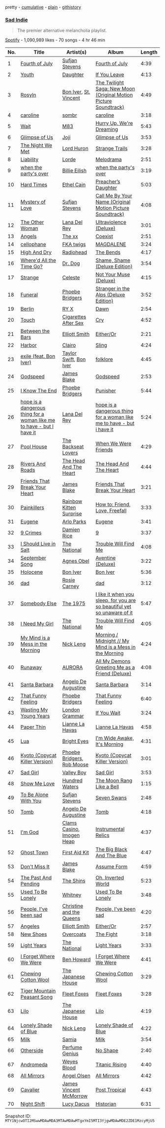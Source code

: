 pretty - [cumulative](/playlists/cumulative/37i9dQZF1DWVV27DiNWxkR.md) - [plain](/playlists/plain/37i9dQZF1DWVV27DiNWxkR) - [githistory](https://github.githistory.xyz/mackorone/spotify-playlist-archive/blob/main/playlists/plain/37i9dQZF1DWVV27DiNWxkR)

### [Sad Indie](https://open.spotify.com/playlist/37i9dQZF1DWVV27DiNWxkR)

> The premier alternative melancholia playlist.

[Spotify](https://open.spotify.com/user/spotify) - 1,090,989 likes - 70 songs - 4 hr 46 min

| No. | Title | Artist(s) | Album | Length |
|---|---|---|---|---|
| 1 | [Fourth of July](https://open.spotify.com/track/1LjVNoqN5YsWf9vGu2JzhF) | [Sufjan Stevens](https://open.spotify.com/artist/4MXUO7sVCaFgFjoTI5ox5c) | [Fourth of July](https://open.spotify.com/album/6iDSCbUNbvIrSiM3JfJyCL) | 4:39 |
| 2 | [Youth](https://open.spotify.com/track/4AmcmraFjVzFb9SQDNTRyl) | [Daughter](https://open.spotify.com/artist/46CitWgnWrvF9t70C2p1Me) | [If You Leave](https://open.spotify.com/album/31LehqnrVyTuEBEKeXeqVx) | 4:13 |
| 3 | [Rosyln](https://open.spotify.com/track/4k7x3QKrc3h3U0Viqk0uop) | [Bon Iver](https://open.spotify.com/artist/4LEiUm1SRbFMgfqnQTwUbQ), [St\. Vincent](https://open.spotify.com/artist/7bcbShaqKdcyjnmv4Ix8j6) | [The Twilight Saga: New Moon \(Original Motion Picture Soundtrack\)](https://open.spotify.com/album/2PDlvc7K51qC4Bkali3q0R) | 4:49 |
| 4 | [caroline](https://open.spotify.com/track/05RI03bh5Mn7Dz254H5XdB) | [sombr](https://open.spotify.com/artist/4G9NDjRyZFDlJKMRL8hx3S) | [caroline](https://open.spotify.com/album/3Nsfsb5QeDLoTClGzWRxpd) | 3:18 |
| 5 | [Wait](https://open.spotify.com/track/3rTnGUeDrnZV22DvRuUuXr) | [M83](https://open.spotify.com/artist/63MQldklfxkjYDoUE4Tppz) | [Hurry Up, We're Dreaming](https://open.spotify.com/album/6R0ynY7RF20ofs9GJR5TXR) | 5:43 |
| 6 | [Glimpse of Us](https://open.spotify.com/track/6xGruZOHLs39ZbVccQTuPZ) | [Joji](https://open.spotify.com/artist/3MZsBdqDrRTJihTHQrO6Dq) | [Glimpse of Us](https://open.spotify.com/album/6ZZvx0aefZV3LKa053fn71) | 3:53 |
| 7 | [The Night We Met](https://open.spotify.com/track/6mORGLOz79w6VsCRLWYYuK) | [Lord Huron](https://open.spotify.com/artist/6ltzsmQQbmdoHHbLZ4ZN25) | [Strange Trails](https://open.spotify.com/album/1SUC3BzNqa5Kna2bZAsAK8) | 3:28 |
| 8 | [Liability](https://open.spotify.com/track/6Kkt27YmFyIFrcX3QXFi2o) | [Lorde](https://open.spotify.com/artist/163tK9Wjr9P9DmM0AVK7lm) | [Melodrama](https://open.spotify.com/album/2B87zXm9bOWvAJdkJBTpzF) | 2:51 |
| 9 | [when the party's over](https://open.spotify.com/track/14JzyD6FlBD5z0wV5P07YI) | [Billie Eilish](https://open.spotify.com/artist/6qqNVTkY8uBg9cP3Jd7DAH) | [when the party's over](https://open.spotify.com/album/2DfPdWWXknoGKrfa2Eicyw) | 3:19 |
| 10 | [Hard Times](https://open.spotify.com/track/5Aq4CusaoqGNQlvNUUnA7t) | [Ethel Cain](https://open.spotify.com/artist/0avMDS4HyoCEP6RqZJWpY2) | [Preacher’s Daughter](https://open.spotify.com/album/40pYNrOZaH6Ozmex2nLniD) | 5:03 |
| 11 | [Mystery of Love](https://open.spotify.com/track/4HbeGjbt7u3pvwDk1vN7P0) | [Sufjan Stevens](https://open.spotify.com/artist/4MXUO7sVCaFgFjoTI5ox5c) | [Call Me By Your Name \(Original Motion Picture Soundtrack\)](https://open.spotify.com/album/7K0x1O9gqMQlDwbMkyCCIM) | 4:08 |
| 12 | [The Other Woman](https://open.spotify.com/track/1KuVEZR4xuQVNr1KkanAV4) | [Lana Del Rey](https://open.spotify.com/artist/00FQb4jTyendYWaN8pK0wa) | [Ultraviolence \(Deluxe\)](https://open.spotify.com/album/1ORxRsK3MrSLvh7VQTF01F) | 3:01 |
| 13 | [Angels](https://open.spotify.com/track/4g5QKYTjNoAN8w5LmNbkwo) | [The xx](https://open.spotify.com/artist/3iOvXCl6edW5Um0fXEBRXy) | [Coexist](https://open.spotify.com/album/7zNbatyo73uEnOlTDSVJed) | 2:51 |
| 14 | [cellophane](https://open.spotify.com/track/7x8pIrhMu9FCmqqHNyuH0P) | [FKA twigs](https://open.spotify.com/artist/6nB0iY1cjSY1KyhYyuIIKH) | [MAGDALENE](https://open.spotify.com/album/3DMR3yM5crnt1dG9lLaMTZ) | 3:24 |
| 15 | [High And Dry](https://open.spotify.com/track/5jafMI8FLibnjkYTZ33m0c) | [Radiohead](https://open.spotify.com/artist/4Z8W4fKeB5YxbusRsdQVPb) | [The Bends](https://open.spotify.com/album/500FEaUzn8lN9zWFyZG5C2) | 4:17 |
| 16 | [Where'd All the Time Go?](https://open.spotify.com/track/0UV5zxRMz6AO4ZwUOZNIKI) | [Dr\. Dog](https://open.spotify.com/artist/4mLJ3XfOM5FPjSAWdQ2Jk7) | [Shame, Shame \(Deluxe Edition\)](https://open.spotify.com/album/16XswZ18xhMs8qUTN51mRl) | 3:54 |
| 17 | [Strange](https://open.spotify.com/track/7sq2z9oX2S0CvgTqCZ0ko4) | [Celeste](https://open.spotify.com/artist/49HlOY4gkHqsYG9GCuhkcc) | [Not Your Muse \(Deluxe\)](https://open.spotify.com/album/3bqEvlGHE4amqPGZtdMnep) | 4:15 |
| 18 | [Funeral](https://open.spotify.com/track/0xF4pgg7PrOG1HccKenJYz) | [Phoebe Bridgers](https://open.spotify.com/artist/1r1uxoy19fzMxunt3ONAkG) | [Stranger in the Alps \(Deluxe Edition\)](https://open.spotify.com/album/1p16WxrdVBNIAAxbpZMWJR) | 3:52 |
| 19 | [Berlin](https://open.spotify.com/track/7BSMSvK0WxrDeI98bswYa8) | [RY X](https://open.spotify.com/artist/2KjAo6wVc9d2WcxdxSArpV) | [Dawn](https://open.spotify.com/album/0DvauBOn2G8RIEQR54Cmiv) | 2:54 |
| 20 | [Touch](https://open.spotify.com/track/1VXm7mZBHT9PYav9LGWQlQ) | [Cigarettes After Sex](https://open.spotify.com/artist/1QAJqy2dA3ihHBFIHRphZj) | [Cry](https://open.spotify.com/album/1DBhAwtUFlYxCI5U4NQI6i) | 4:52 |
| 21 | [Between the Bars](https://open.spotify.com/track/3mtIUX9LrCpIUiAAv9SD4a) | [Elliott Smith](https://open.spotify.com/artist/2ApaG60P4r0yhBoDCGD8YG) | [Either/Or](https://open.spotify.com/album/6KMdn9HDIqcBPaaok0K34K) | 2:21 |
| 22 | [Harbor](https://open.spotify.com/track/57VAuR1WgKFzcpO3ujQx9A) | [Clairo](https://open.spotify.com/artist/3l0CmX0FuQjFxr8SK7Vqag) | [Sling](https://open.spotify.com/album/32ium7Cxb1Xwp2MLzH2459) | 4:24 |
| 23 | [exile \(feat\. Bon Iver\)](https://open.spotify.com/track/4pvb0WLRcMtbPGmtejJJ6y) | [Taylor Swift](https://open.spotify.com/artist/06HL4z0CvFAxyc27GXpf02), [Bon Iver](https://open.spotify.com/artist/4LEiUm1SRbFMgfqnQTwUbQ) | [folklore](https://open.spotify.com/album/2fenSS68JI1h4Fo296JfGr) | 4:45 |
| 24 | [Godspeed](https://open.spotify.com/track/5WfACgyEk4rwdWU3rrzNt1) | [James Blake](https://open.spotify.com/artist/53KwLdlmrlCelAZMaLVZqU) | [Godspeed](https://open.spotify.com/album/0qYRbCu2dmz948wOiROlcC) | 2:53 |
| 25 | [I Know The End](https://open.spotify.com/track/3cr3oAP4bQFNjZBV7ElKaB) | [Phoebe Bridgers](https://open.spotify.com/artist/1r1uxoy19fzMxunt3ONAkG) | [Punisher](https://open.spotify.com/album/2xECuqnvvmVktV7UO8Dd3s) | 5:44 |
| 26 | [hope is a dangerous thing for a woman like me to have \- but I have it](https://open.spotify.com/track/1PfUKiMDKIlPEF9FfdJawc) | [Lana Del Rey](https://open.spotify.com/artist/00FQb4jTyendYWaN8pK0wa) | [hope is a dangerous thing for a woman like me to have \- but i have it](https://open.spotify.com/album/7GWMjRoLwhUSs4wQhCyHVF) | 5:24 |
| 27 | [Pool House](https://open.spotify.com/track/74f0dpqHhTeTJzs4pmZ1yq) | [The Backseat Lovers](https://open.spotify.com/artist/6p2HnfM955TI1bX34dkLnI) | [When We Were Friends](https://open.spotify.com/album/3TSMSh5dai7WEnEGOoMXBZ) | 4:29 |
| 28 | [Rivers And Roads](https://open.spotify.com/track/7kgMtZHgem1PlJhuP7vbur) | [The Head And The Heart](https://open.spotify.com/artist/0n94vC3S9c3mb2HyNAOcjg) | [The Head And The Heart](https://open.spotify.com/album/490NgrGvR5PX8hWK6bUNsy) | 4:44 |
| 29 | [Friends That Break Your Heart](https://open.spotify.com/track/40FsuBI6VgWa0ouG9KcB0c) | [James Blake](https://open.spotify.com/artist/53KwLdlmrlCelAZMaLVZqU) | [Friends That Break Your Heart](https://open.spotify.com/album/1zNtJFMCNIyT0X19jpcI3j) | 3:21 |
| 30 | [Painkillers](https://open.spotify.com/track/6fc51JZVE0Yijdi6RuoLFv) | [Rainbow Kitten Surprise](https://open.spotify.com/artist/4hz8tIajF2INpgM0qzPJz2) | [How to: Friend, Love, Freefall](https://open.spotify.com/album/7vXiklrUeffx5o2F8VYwm3) | 3:33 |
| 31 | [Eugene](https://open.spotify.com/track/4S6PolgPZ5OLph314ww8Fg) | [Arlo Parks](https://open.spotify.com/artist/4kIwETcbpuFgRukE8o7Opx) | [Eugene](https://open.spotify.com/album/7FJKoKn7zy2OET6KtiJJp7) | 3:41 |
| 32 | [9 Crimes](https://open.spotify.com/track/5GZEeowhvSieFDiR8fQ2im) | [Damien Rice](https://open.spotify.com/artist/14r9dR01KeBLFfylVSKCZQ) | [9](https://open.spotify.com/album/25gOFTD048bIqswkdmG0FH) | 3:37 |
| 33 | [I Should Live in Salt](https://open.spotify.com/track/4kFmM894Q4sgHDl4pZalza) | [The National](https://open.spotify.com/artist/2cCUtGK9sDU2EoElnk0GNB) | [Trouble Will Find Me](https://open.spotify.com/album/4OI9hKTm1QMRQunqHCfSSL) | 4:08 |
| 34 | [September Song](https://open.spotify.com/track/6SctHYL0HaQ5hFpUxXULYa) | [Agnes Obel](https://open.spotify.com/artist/1rKrEdI6GKirxWHxIUPYms) | [Aventine \(Deluxe\)](https://open.spotify.com/album/4YRVYUznqfl3xjodAZA4tt) | 3:22 |
| 35 | [Holocene](https://open.spotify.com/track/1XQnZTR0ER8y5fGO17uX1R) | [Bon Iver](https://open.spotify.com/artist/4LEiUm1SRbFMgfqnQTwUbQ) | [Bon Iver](https://open.spotify.com/album/0XOyEsl3kgwwVpYcLV5rRs) | 5:36 |
| 36 | [dad](https://open.spotify.com/track/3ZdGWogMp00sHjyXW4o4Mk) | [Rosie Carney](https://open.spotify.com/artist/3Aut8hgiqZSy2qmJluZMU9) | [dad](https://open.spotify.com/album/6Gh4KS4MxQP04klmHWVAtZ) | 3:12 |
| 37 | [Somebody Else](https://open.spotify.com/track/5hc71nKsUgtwQ3z52KEKQk) | [The 1975](https://open.spotify.com/artist/3mIj9lX2MWuHmhNCA7LSCW) | [I like it when you sleep, for you are so beautiful yet so unaware of it](https://open.spotify.com/album/1JFmNyVPdBF1ECvv4fhpW4) | 5:47 |
| 38 | [I Need My Girl](https://open.spotify.com/track/7rbCL7W893Zonbfnevku5s) | [The National](https://open.spotify.com/artist/2cCUtGK9sDU2EoElnk0GNB) | [Trouble Will Find Me](https://open.spotify.com/album/2JhR4tjuc3MIKa8v2JaKze) | 4:05 |
| 39 | [My Mind is a Mess in the Morning](https://open.spotify.com/track/0gsFYbnx6GAQ3YOQlMsR5u) | [Nick Leng](https://open.spotify.com/artist/2fR4D8OveDTHMvCvm7paAO) | [Morning / Midnight // My Mind is a Mess in the Morning](https://open.spotify.com/album/0dnf61lE4vYKAivDQwUaTk) | 4:24 |
| 40 | [Runaway](https://open.spotify.com/track/0TCmhnbMpw5zwPsTvlXTJi) | [AURORA](https://open.spotify.com/artist/1WgXqy2Dd70QQOU7Ay074N) | [All My Demons Greeting Me as a Friend \(Deluxe\)](https://open.spotify.com/album/0ltlJlYNzuXoMMv7fie9D9) | 4:08 |
| 41 | [Santa Barbara](https://open.spotify.com/track/0v6lbGn9fC1YEa7WQZjFNX) | [Angelo De Augustine](https://open.spotify.com/artist/0W79ONUwHoehEib1nRXlmi) | [Santa Barbara](https://open.spotify.com/album/3uyniBJKkgZfYsM25bBa8T) | 3:14 |
| 42 | [That Funny Feeling](https://open.spotify.com/track/30y5OpD8TPAru2wsyZDD4S) | [Phoebe Bridgers](https://open.spotify.com/artist/1r1uxoy19fzMxunt3ONAkG) | [That Funny Feeling](https://open.spotify.com/album/5XRNskxrXy1Q12hV59zkDr) | 6:40 |
| 43 | [Wasting My Young Years](https://open.spotify.com/track/3elOzp9X3B8vMGhJBWzbIF) | [London Grammar](https://open.spotify.com/artist/3Bd1cgCjtCI32PYvDC3ynO) | [If You Wait](https://open.spotify.com/album/2J4dwQHk8EZKPKGhM1EzOU) | 3:24 |
| 44 | [Paper Thin](https://open.spotify.com/track/65JyCv3jVXSpkGaVyIMnbw) | [Lianne La Havas](https://open.spotify.com/artist/2RP4pPHTXlQpDnO9LvR7Yt) | [Lianne La Havas](https://open.spotify.com/album/6JwtB0zzNYy4qANDrJtrJy) | 4:58 |
| 45 | [Lua](https://open.spotify.com/track/4PMvRfhHAx5j6Bb3XsFLoq) | [Bright Eyes](https://open.spotify.com/artist/5o206eFLx38glA2bb4zqIU) | [I'm Wide Awake, It's Morning](https://open.spotify.com/album/5msfCyqu8fJYqDDV6OrXTg) | 4:31 |
| 46 | [Kyoto \(Copycat Killer Version\)](https://open.spotify.com/track/363sTxk8gw4vnCVBtEsBCP) | [Phoebe Bridgers](https://open.spotify.com/artist/1r1uxoy19fzMxunt3ONAkG), [Rob Moose](https://open.spotify.com/artist/1NpeO0rYdDwUjtaXMDlb25) | [Kyoto \(Copycat Killer Version\)](https://open.spotify.com/album/3WTmNHBl3EJ8iLg5vggo2M) | 3:01 |
| 47 | [Sad Girl](https://open.spotify.com/track/5jULuJettXzlqIxKnrvxgi) | [Valley Boy](https://open.spotify.com/artist/46VzbEZDkCQKJX3o4g8gMD) | [Sad Girl](https://open.spotify.com/album/0ZO7XpGugFXslg2rshL81Y) | 3:53 |
| 48 | [Show Me Love](https://open.spotify.com/track/07KMQNsSXfWJjOzFzwNWoE) | [Hundred Waters](https://open.spotify.com/artist/108ugtkRFQzP9nGgNiyERO) | [The Moon Rang Like a Bell](https://open.spotify.com/album/5TclsFNhJ3vy0rfDrGnn8r) | 1:15 |
| 49 | [To Be Alone With You](https://open.spotify.com/track/3tchJ8gDgMdaSxpaLxlr1F) | [Sufjan Stevens](https://open.spotify.com/artist/4MXUO7sVCaFgFjoTI5ox5c) | [Seven Swans](https://open.spotify.com/album/71M94qZwSYHxlae0EFxpsy) | 2:48 |
| 50 | [Tomb](https://open.spotify.com/track/6ZYy5Z5E03reWlt3hZuvXn) | [Angelo De Augustine](https://open.spotify.com/artist/0W79ONUwHoehEib1nRXlmi) | [Tomb](https://open.spotify.com/album/5OaRF9FbwGlSeAO5QZBBOa) | 4:18 |
| 51 | [I'm God](https://open.spotify.com/track/0FVuyC9RP5MACjp4lgU3qZ) | [Clams Casino](https://open.spotify.com/artist/5vSQUyT33qxr1xAX2Tkf3A), [Imogen Heap](https://open.spotify.com/artist/6Xb4ezwoAQC4516kI89nWz) | [Instrumental Relics](https://open.spotify.com/album/66eXLlqksAwNndmHaHWtCq) | 4:37 |
| 52 | [Ghost Town](https://open.spotify.com/track/4GNcXcBJWF5oA89tB4PxOk) | [First Aid Kit](https://open.spotify.com/artist/21egYD1eInY6bGFcniCRT1) | [The Big Black And The Blue](https://open.spotify.com/album/5XkXJAOxHjc9Eo3DYG5OR5) | 4:47 |
| 53 | [Don't Miss It](https://open.spotify.com/track/5VYCCPct242jtbidE13EKK) | [James Blake](https://open.spotify.com/artist/53KwLdlmrlCelAZMaLVZqU) | [Assume Form](https://open.spotify.com/album/3VpbXPsAOhcp3duHhkye8g) | 4:59 |
| 54 | [The Past And Pending](https://open.spotify.com/track/1eCQLMdAwweBZUWjd0Qrck) | [The Shins](https://open.spotify.com/artist/4LG4Bs1Gadht7TCrMytQUO) | [Oh, Inverted World](https://open.spotify.com/album/6tMeipxbqiKnp7F368cwsi) | 5:23 |
| 55 | [Used To Be Lonely](https://open.spotify.com/track/3vhjvHdXDMiK0yEk6AyIVa) | [Whitney](https://open.spotify.com/artist/32aUoW94mJ7xTJI7fG0V1G) | [Used To Be Lonely](https://open.spotify.com/album/4MryjyEP1nBZnTehFeQAxg) | 3:48 |
| 56 | [People, I've been sad](https://open.spotify.com/track/0KywIrJ4Xir4tS6q61aY1W) | [Christine and the Queens](https://open.spotify.com/artist/04vj3iPUiVh5melWr0w3xT) | [People, I've been sad](https://open.spotify.com/album/4RV4rhoQAX4KH7HME6AMnA) | 4:20 |
| 57 | [Angeles](https://open.spotify.com/track/0Ziohm1Ku8E2yUDYoclfhO) | [Elliott Smith](https://open.spotify.com/artist/2ApaG60P4r0yhBoDCGD8YG) | [Either/Or](https://open.spotify.com/album/5hryhrT7wEdLnZCbJX9F6L) | 2:57 |
| 58 | [New Shoes](https://open.spotify.com/track/2Nh201cURlNgpcMDnDlNaL) | [Overcoats](https://open.spotify.com/artist/2pst3pDewxsl4kJERuDZpp) | [The Fight](https://open.spotify.com/album/0ArmKxlIjju4bog52Q33ZE) | 3:18 |
| 59 | [Light Years](https://open.spotify.com/track/0dcKsPZVWa64MvnoCes49q) | [The National](https://open.spotify.com/artist/2cCUtGK9sDU2EoElnk0GNB) | [Light Years](https://open.spotify.com/album/2PhtZZE1Re3j09XzBxz7jQ) | 3:33 |
| 60 | [I Forget Where We Were](https://open.spotify.com/track/7gYwIAHB6VxzLJFSZMMv8i) | [Ben Howard](https://open.spotify.com/artist/5schNIzWdI9gJ1QRK8SBnc) | [I Forget Where We Were](https://open.spotify.com/album/4WI3oFEsDiHU3I5xHz88sF) | 4:41 |
| 61 | [Chewing Cotton Wool](https://open.spotify.com/track/2qRRVF41NynV0FRHJKaYjM) | [The Japanese House](https://open.spotify.com/artist/3IunaFjvNKj98JW89JYv9u) | [Chewing Cotton Wool](https://open.spotify.com/album/0vdb79nBrtdF8sozFxRzDw) | 3:29 |
| 62 | [Tiger Mountain Peasant Song](https://open.spotify.com/track/1YZBmsCYf8gKSCwYKu6l5U) | [Fleet Foxes](https://open.spotify.com/artist/4EVpmkEwrLYEg6jIsiPMIb) | [Fleet Foxes](https://open.spotify.com/album/6XzZ5pg9buAKNYg293KOQ8) | 3:28 |
| 63 | [Lilo](https://open.spotify.com/track/56aLJW6EJJxbp6uVRvXjVy) | [The Japanese House](https://open.spotify.com/artist/3IunaFjvNKj98JW89JYv9u) | [Lilo](https://open.spotify.com/album/0FPYC0qznWJLdzIJIbTne1) | 4:19 |
| 64 | [Lonely Shade of Blue](https://open.spotify.com/track/3Xy4XTx8YUspuzOAP1VteX) | [Nick Leng](https://open.spotify.com/artist/2fR4D8OveDTHMvCvm7paAO) | [Lonely Shade of Blue](https://open.spotify.com/album/3yaYIRcHa4fwXW9TROD7ew) | 4:22 |
| 65 | [Milk](https://open.spotify.com/track/7qbQiDc6OZgw8p91UTy2fE) | [Samia](https://open.spotify.com/artist/1Uk1GyijF6fSfX4mWq5bfR) | [Milk](https://open.spotify.com/album/4RgHhQQ1Q0UPrDyqsJCMfE) | 3:54 |
| 66 | [Otherside](https://open.spotify.com/track/7nycFVsC616uen7TOxhOQb) | [Perfume Genius](https://open.spotify.com/artist/2ueoLVCXQ948OfhVvAy3Nn) | [No Shape](https://open.spotify.com/album/7awgq3vvlsIeA7dZduR9x4) | 2:40 |
| 67 | [Andromeda](https://open.spotify.com/track/3NQMi6VzmxmKeqhcbE02WI) | [Weyes Blood](https://open.spotify.com/artist/3Uqu1mEdkUJxPe7s31n1M9) | [Titanic Rising](https://open.spotify.com/album/53VKICyqCf91sVkTdFrzKX) | 4:40 |
| 68 | [All Mirrors](https://open.spotify.com/track/4ZQdynvfiayhdoq5lcuCQ1) | [Angel Olsen](https://open.spotify.com/artist/6mKqFxGMS5TGDZI3XkT5Rt) | [All Mirrors](https://open.spotify.com/album/3SRs9ltRM8jG6TuAYDLpLj) | 4:42 |
| 69 | [Cavalier](https://open.spotify.com/track/3h6RD7RYENDIb3qB9Bw4OB) | [James Vincent McMorrow](https://open.spotify.com/artist/7FDlvgcodNfC0IBdWevl4u) | [Post Tropical](https://open.spotify.com/album/2bX5umInKftnekEm6qM0SO) | 4:43 |
| 70 | [Night Shift](https://open.spotify.com/track/2AF5Kzxb4pz7j79Ity84pP) | [Lucy Dacus](https://open.spotify.com/artist/07D1Bjaof0NFlU32KXiqUP) | [Historian](https://open.spotify.com/album/01GO03odsNlNLtvNETukWT) | 6:31 |

Snapshot ID: `MTY1NjcwOTI2MSwwMDAwMDA3MTAwMDAwMTgxYmI5MTI3YjgwMDAwMDE2ZDE1MzcyMjU5`
